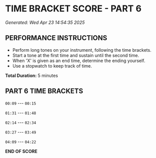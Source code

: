 # TIME BRACKET SCORE - PART 6
*Generated: Wed Apr 23 14:54:35 2025*

## PERFORMANCE INSTRUCTIONS
- Perform long tones on your instrument, following the time brackets.
- Start a tone at the first time and sustain until the second time.
- When 'X' is given as an end time, determine the ending yourself.
- Use a stopwatch to keep track of time.

**Total Duration:** 5 minutes

## PART 6 TIME BRACKETS

`00:09` --- `00:15`

`01:31` --- `01:48`

`02:14` --- `02:34`

`03:27` --- `03:49`

`04:09` --- `04:22`

**END OF SCORE**
